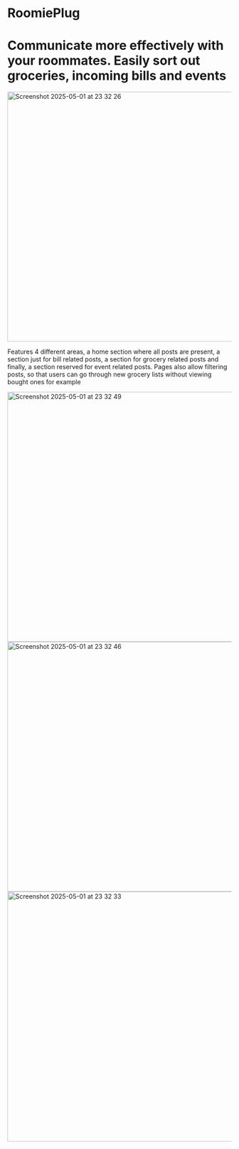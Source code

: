 # RoomiePlug
 
<h1>Communicate more effectively with your roommates. Easily sort out groceries, incoming bills and events</h1>
<img width="562" alt="Screenshot 2025-05-01 at 23 32 26" src="https://github.com/user-attachments/assets/67a5dc31-ad31-4551-b8c0-c8c5a475ea8d" />
<p>Features 4 different areas, a home section where all posts are present, a section just for bill related posts, a section for grocery related posts
and finally, a section reserved for event related posts.
Pages also allow filtering posts, so that users can go through new grocery lists without viewing bought ones for example</p>
<img width="562" alt="Screenshot 2025-05-01 at 23 32 49" src="https://github.com/user-attachments/assets/f88474ed-96ec-4ea0-8b5d-cfeae5ebb1eb" />
<img width="562" alt="Screenshot 2025-05-01 at 23 32 46" src="https://github.com/user-attachments/assets/9184ccc1-5da4-4c1b-9475-c5c234f59ebd" />
<img width="562" alt="Screenshot 2025-05-01 at 23 32 33" src="https://github.com/user-attachments/assets/3cba6fc4-9854-48ad-94d4-a442ed036f57" />
